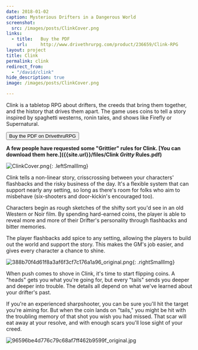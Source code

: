 ```yaml
---
date: 2018-01-02
caption: Mysterious Drifters in a Dangerous World
screenshot:
  src: /images/posts/ClinkCover.png
links: 
  - title:   Buy the PDF
    url:     http://www.drivethrurpg.com/product/236659/Clink-RPG
layout: project
title: Clink
permalink: clink
redirect_from:
  - "/david/clink"
hide_description: true
image: /images/posts/ClinkCover.png

---
```


Clink is a tabletop RPG about drifters, the creeds that bring them together, and the history that drives them apart. The game uses coins to tell a story inspired by spaghetti westerns, ronin tales, and shows like Firefly or Supernatural. 

<div class="row">
  <div class="col-md-6 col-6 tightSpacing buttonWrapper"><button class="btn btn-primary btn-lg" onclick="location.href='http://www.drivethrurpg.com/product/236659/Clink-RPG'" type="button">
  Buy the PDF on DrivethruRPG</button></div>
</div>

**A few people have requested some "Grittier" rules for Clink. [You can download them here.]({{site.url}}/files/Clink _Gritty_ Rules.pdf)**

![ClinkCover.png]({{site.url}}/images/posts/ClinkCover.png){: .leftSmallImg}

Clink tells a non-linear story, crisscrossing between your characters' flashbacks and the risky business of the day. It's a flexible system that can support nearly any setting, so long as there's room for folks who aim to misbehave (six-shooters and door-kickin's encouraged too).

Characters begin as rough sketches of the shifty sort you'd see in an old Western or Noir film. By spending hard-earned coins, the player is able to reveal more and more of their Drifter's personality through flashbacks and bitter memories.

The player flashbacks add spice to any setting, allowing the players to build out the world and support the story. This makes the GM's job easier, and gives every character a chance to shine.

![388b70f4d61f8a3af6f3cf7c176a1a96_original.png]({{site.url}}/images/posts/388b70f4d61f8a3af6f3cf7c176a1a96_original.png){: .rightSmallImg}

When push comes to shove in Clink, it's time to start flipping coins. A "heads" gets you what you're going for, but every "tails" sends you deeper and deeper into trouble. The details all depend on what we've learned about your drifter's past.

If you're an experienced sharpshooter, you can be sure you'll hit the target you're aiming for. But when the coin lands on "tails," you might be hit with the troubling memory of that shot you wish you had missed. That scar will eat away at your resolve, and with enough scars you'll lose sight of your creed.

![96596be4d776c79c68af7ff462b9599f_original.jpg]({{site.url}}/images/posts/96596be4d776c79c68af7ff462b9599f_original.jpg)